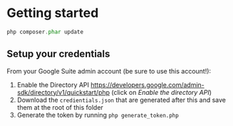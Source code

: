 # Getting started

```php
php composer.phar update
```

## Setup your credentials

From your Google Suite admin account (be sure to use this account!):

1. Enable the Directory API https://developers.google.com/admin-sdk/directory/v1/quickstart/php 
   (click on _Enable the directory API_)
2. Download the `credientials.json` that are generated after this and save them at the root
   of this folder
3. Generate the token by running `php generate_token.php`
